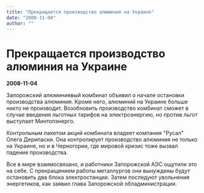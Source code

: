```yaml
---
title: "Прекращается производство алюминия на Украине"
date: "2008-11-04"
author: ""
---
```


# Прекращается производство алюминия на Украине

**2008-11-04** 

Запорожский алюминиевый комбинат объявил о начале остановки производства алюминия. Кроме него, алюминий на Украине больше никто не производит. Возобновить производство комбинат сможет в случае введения льготных тарифов на электроэнергию, но против льгот выступает Минтопэнерго.

Контрольным пакетом акций комбината владеет компания "Русал" Олега Дерипаски. Она контролирует производство алюминия не только на Украине, но и в Черногории, где мировой кризис тоже вызвал падение производства.

Все в мире взаимосвязано, и работники Запорожской АЭС ощутили это на себе. С прекращением работы металлургов они вынуждены будут остановить два блока электростанции. Затем последуют увольнения энергетиков, как заявил глава Запорожской обладминистрации.